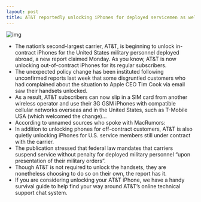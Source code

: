 ```yaml
---
layout: post
title: AT&T reportedly unlocking iPhones for deployed servicemen as well
---
```

![img](http://media.idownloadblog.com/wp-content/uploads/2012/04/iPhone-4-Sim-tray-half-closed.jpg)
* The nation’s second-largest carrier, AT&T, is beginning to unlock in-contract iPhones for the United States military personnel deployed abroad, a new report claimed Monday. As you know, AT&T is now unlocking out-of-contract iPhones for its regular subscribers.
* The unexpected policy change has been instituted following unconfirmed reports last week that some disgruntled customers who had complained about the situation to Apple CEO Tim Cook via email saw their handsets unlocked.
* As a result, AT&T subscribers can now slip in a SIM card from another wireless operator and use their 3G GSM iPhones with compatible cellular networks overseas and in the United States, such as T-Mobile USA (which welcomed the change)…
* According to unnamed sources who spoke with MacRumors:
* In addition to unlocking phones for off-contract customers, AT&T is also quietly unlocking iPhones for U.S. service members still under contract with the carrier.
* The publication stressed that federal law mandates that carriers suspend service without penalty for deployed military personnel “upon presentation of their military orders”.
* Though AT&T is not required to unlock the handsets, they are nonetheless choosing to do so on their own, the report has it.
* If you are considering unlocking your AT&T iPhone, we have a handy survival guide to help find your way around AT&T’s online technical support chat system.

